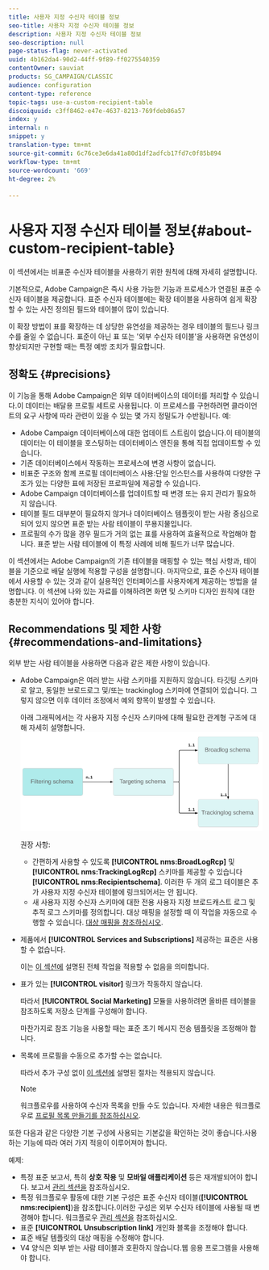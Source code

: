 ```yaml
---
title: 사용자 지정 수신자 테이블 정보
seo-title: 사용자 지정 수신자 테이블 정보
description: 사용자 지정 수신자 테이블 정보
seo-description: null
page-status-flag: never-activated
uuid: 4b162da4-90d2-44ff-9f89-ff0275540359
contentOwner: sauviat
products: SG_CAMPAIGN/CLASSIC
audience: configuration
content-type: reference
topic-tags: use-a-custom-recipient-table
discoiquuid: c3ff8462-e47e-4637-8213-769fdeb86a57
index: y
internal: n
snippet: y
translation-type: tm+mt
source-git-commit: 6c76ce3e6da41a80d1df2adfcb17fd7c0f85b894
workflow-type: tm+mt
source-wordcount: '669'
ht-degree: 2%

---
```



# 사용자 지정 수신자 테이블 정보{#about-custom-recipient-table}

이 섹션에서는 비표준 수신자 테이블을 사용하기 위한 원칙에 대해 자세히 설명합니다.

기본적으로, Adobe Campaign은 즉시 사용 가능한 기능과 프로세스가 연결된 표준 수신자 테이블을 제공합니다. 표준 수신자 테이블에는 확장 테이블을 사용하여 쉽게 확장할 수 있는 사전 정의된 필드와 테이블이 많이 있습니다.

이 확장 방법이 표를 확장하는 데 상당한 유연성을 제공하는 경우 테이블의 필드나 링크 수를 줄일 수 없습니다. 표준이 아닌 표 또는 &#39;외부 수신자 테이블&#39;을 사용하면 유연성이 향상되지만 구현할 때는 특정 예방 조치가 필요합니다.

## 정확도 {#precisions}

이 기능을 통해 Adobe Campaign은 외부 데이터베이스의 데이터를 처리할 수 있습니다.이 데이터는 배달용 프로필 세트로 사용됩니다. 이 프로세스를 구현하려면 클라이언트의 요구 사항에 따라 관련이 있을 수 있는 몇 가지 정밀도가 수반됩니다. 예:

* Adobe Campaign 데이터베이스에 대한 업데이트 스트림이 없습니다.이 테이블의 데이터는 이 테이블을 호스팅하는 데이터베이스 엔진을 통해 직접 업데이트할 수 있습니다.
* 기존 데이터베이스에서 작동하는 프로세스에 변경 사항이 없습니다.
* 비표준 구조와 함께 프로필 데이터베이스 사용:단일 인스턴스를 사용하여 다양한 구조가 있는 다양한 표에 저장된 프로파일에 제공할 수 있습니다.
* Adobe Campaign 데이터베이스를 업데이트할 때 변경 또는 유지 관리가 필요하지 않습니다.
* 테이블 필드 대부분이 필요하지 않거나 데이터베이스 템플릿이 받는 사람 중심으로 되어 있지 않으면 표준 받는 사람 테이블이 무용지물입니다.
* 프로필의 수가 많을 경우 필드가 거의 없는 표를 사용하여 효율적으로 작업해야 합니다. 표준 받는 사람 테이블에 이 특정 사례에 비해 필드가 너무 많습니다.

이 섹션에서는 Adobe Campaign의 기존 테이블을 매핑할 수 있는 핵심 사항과, 테이블을 기준으로 배달 실행에 적용할 구성을 설명합니다. 마지막으로, 표준 수신자 테이블에서 사용할 수 있는 것과 같이 실용적인 인터페이스를 사용자에게 제공하는 방법을 설명합니다. 이 섹션에 나와 있는 자료를 이해하려면 화면 및 스키마 디자인 원칙에 대한 충분한 지식이 있어야 합니다.

## Recommendations 및 제한 사항 {#recommendations-and-limitations}

외부 받는 사람 테이블을 사용하면 다음과 같은 제한 사항이 있습니다.

* Adobe Campaign은 여러 받는 사람 스키마를 지원하지 않습니다. 타깃팅 스키마로 알고, 동일한 브로드로그 및/또는 trackinglog 스키마에 연결되어 있습니다. 그렇지 않으면 이후 데이터 조정에서 예외 항목이 발생할 수 있습니다.

   아래 그래픽에서는 각 사용자 지정 수신자 스키마에 대해 필요한 관계형 구조에 대해 자세히 설명합니다.
   ![](assets/custom_recipient_limitation.png)

   권장 사항:

   * 간편하게 사용할 수 있도록 **[!UICONTROL nms:BroadLogRcp]** 및 **[!UICONTROL nms:TrackingLogRcp]** 스키마를 제공할 수 있습니다 **[!UICONTROL nms:Recipientschema]**. 이러한 두 개의 로그 테이블은 추가 사용자 지정 수신자 테이블에 링크되어서는 안 됩니다.
   * 새 사용자 지정 수신자 스키마에 대한 전용 사용자 지정 브로드캐스트 로그 및 추적 로그 스키마를 정의합니다. 대상 매핑을 설정할 때 이 작업을 자동으로 수행할 수 있습니다. [대상 매핑을 참조하십시오](../../configuration/using/target-mapping.md).

* 제품에서 **[!UICONTROL Services and Subscriptions]** 제공하는 표준은 사용할 수 없습니다.

   이는 [이 섹션에](../../delivery/using/managing-subscriptions.md) 설명된 전체 작업을 적용할 수 없음을 의미합니다.

* 표가 있는 **[!UICONTROL visitor]** 링크가 작동하지 않습니다.

   따라서 **[!UICONTROL Social Marketing]** 모듈을 사용하려면 올바른 테이블을 참조하도록 저장소 단계를 구성해야 합니다.

   마찬가지로 참조 기능을 사용할 때는 표준 초기 메시지 전송 템플릿을 조정해야 합니다.

* 목록에 프로필을 수동으로 추가할 수는 없습니다.

   따라서 추가 구성 없이 [이 섹션에](../../platform/using/creating-and-managing-lists.md) 설명된 절차는 적용되지 않습니다.

   >[!NOTE]
   >
   >워크플로우를 사용하여 수신자 목록을 만들 수도 있습니다. 자세한 내용은 워크플로우로 [프로필 목록 만들기를 참조하십시오](../../configuration/using/creating-a-profile-list-with-a-workflow.md).

또한 다음과 같은 다양한 기본 구성에 사용되는 기본값을 확인하는 것이 좋습니다.사용하는 기능에 따라 여러 가지 적응이 이루어져야 합니다.

예제:

* 특정 표준 보고서, 특히 **상호 작용** 및 **모바일 애플리케이션** 등은 재개발되어야 합니다. 보고서 [관리 섹션을](../../configuration/using/managing-reports.md) 참조하십시오.
* 특정 워크플로우 활동에 대한 기본 구성은 표준 수신자 테이블(**[!UICONTROL nms:recipient]**)을 참조합니다.이러한 구성은 외부 수신자 테이블에 사용될 때 변경해야 합니다. 워크플로우 [관리 섹션을](../../configuration/using/managing-workflows.md) 참조하십시오.
* 표준 **[!UICONTROL Unsubscription link]** 개인화 블록을 조정해야 합니다.
* 표준 배달 템플릿의 대상 매핑을 수정해야 합니다.
* V4 양식은 외부 받는 사람 테이블과 호환하지 않습니다.웹 응용 프로그램을 사용해야 합니다.

